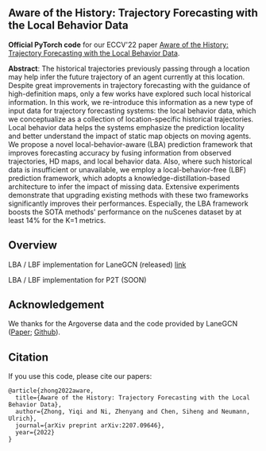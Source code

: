 ## Aware of the History: Trajectory Forecasting with the Local Behavior Data

**Official PyTorch code** for our ECCV'22 paper [Aware of the History: Trajectory Forecasting with the Local Behavior Data](https://arxiv.org/abs/2207.09646).

**Abstract**: The historical trajectories previously passing through a location may help infer the future trajectory of an agent currently at this location. Despite great improvements in trajectory forecasting with the guidance of high-definition maps, only a few works have explored such local historical information. In this work, we re-introduce this information as a new type of input data for trajectory forecasting systems: the local behavior data, which we conceptualize as a collection of location-specific historical trajectories. Local behavior data helps the systems emphasize the prediction locality and better understand the impact of static map objects on moving agents. We propose a novel local-behavior-aware (LBA) prediction framework that improves forecasting accuracy by fusing information from observed trajectories, HD maps, and local behavior data. Also, where such historical data is insufficient or unavailable, we employ a local-behavior-free (LBF) prediction framework, which adopts a knowledge-distillation-based architecture to infer the impact of missing data. Extensive experiments demonstrate that upgrading existing methods with these two frameworks significantly improves their performances. Especially, the LBA framework boosts the SOTA methods' performance on the nuScenes dataset by at least 14% for the K=1 metrics.


## Overview

LBA / LBF implementation for LaneGCN (released) [link](https://github.com/Kay1794/Aware-of-the-history/tree/master/lanegcn_base)

LBA / LBF implementation for P2T (SOON)


## Acknowledgement

We thanks for the Argoverse data and the code provided by LaneGCN ([Paper](https://arxiv.org/pdf/2007.13732.pdf); [Github](https://github.com/uber-research/LaneGCN)).

## Citation

If you use this code, please cite our papers:

```
@article{zhong2022aware,
  title={Aware of the History: Trajectory Forecasting with the Local Behavior Data},
  author={Zhong, Yiqi and Ni, Zhenyang and Chen, Siheng and Neumann, Ulrich},
  journal={arXiv preprint arXiv:2207.09646},
  year={2022}
}
```

